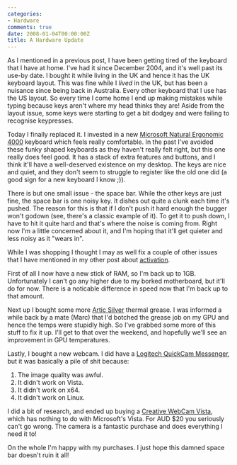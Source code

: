 ```yaml
---
categories:
- Hardware
comments: true
date: 2008-01-04T00:00:00Z
title: A Hardware Update
---
```


As I mentioned in a previous post, I have been getting tired of the keyboard that I have at home. I've had it since December 2004, and it's well past its use-by date. I bought it while living in the UK and hence it has the UK keyboard layout. This was fine while I <em>lived</em> in the UK, but has been a nuisance since being back in Australia. Every other keyboard that I use has the US layout. So every time I come home I end up making mistakes while typing because keys aren't where my head thinks they are! Aside from the layout issue, some keys were starting to get a bit dodgey and were failing to recognise keypresses.

<!--more-->

Today I finally replaced it. I invested in a new <a href="http://www.microsoft.com/hardware/mouseandkeyboard/productdetails.aspx?pid=043" title="Microsoft Natural Ergonomic 4000">Microsoft Natural Ergonomic 4000</a> keyboard which feels really comfortable. In the past I've avoided these funky shaped keyboards as they haven't really felt right, but this one really does feel good. It has a stack of extra features and buttons, and I think it'll have a well-deserved existence on my desktop. The keys are nice and quiet, and they don't seem to struggle to register like the old one did (a good sign for a new keyboard I know ;)).

There is but one small issue - the space bar. While the other keys are just fine, the space bar is one noisy key. It dishes out quite a clunk each time it's pushed. The reason for this is that if I don't push it hard enough the bugger won't godown (see, there's a classic example of it). To get it to push down, I have to hit it quite hard and that's where the noise is coming from. Right now I'm a little concerned about it, and I'm hoping that it'll get quieter and less noisy as it "wears in".

While I was shopping I thought I may as well fix a couple of other issues that I have mentioned in my other post about <a href="/posts/reactivate-again/" title="Reactivate? AGAIN?!">activation</a>.

First of all I now have a new stick of RAM, so I'm back up to 1GB. Unfortunately I can't go any higher due to my borked motherboard, but it'll do for now. There is a noticable difference in speed now that I'm back up to that amount.

Next up I bought some more <a href="http://www.articsilver.com/as5.htm" title="Artic Silver">Artic Silver</a> thermal grease. I was informed a while back by a mate (Marc) that I'd botched the grease job on my GPU and hence the temps were stupidly high. So I've grabbed some more of this stuff to fix it up. I'll get to that over the weekend, and hopefully we'll see an improvement in GPU temperatures.

Lastly, I bought a new webcam. I did have a <a href="http://www.logitech.com/index.cfm/480/3378&cl=au,en" title="Logitech QuickCam Messenger">Logitech QuickCam Messenger</a>, but it was basically a pile of shit because:<ol><li>The image quality was awful.</li><li>It didn't work on Vista.</li><li>It didn't work on x64.</li><li>It didn't work on Linux.</li></ol>I did a bit of research, and ended up buying a <a href="http://au.creative.com/products/product.asp?category=218&subcategory=219&product=15969&listby=" title="Creative WebCam Vista">Creative WebCam Vista</a>, which has nothing to do with Microsoft's Vista. For AUD $20 you seriously can't go wrong. The camera is a fantastic purchase and does everything I need it to!

On the whole I'm happy with my purchases. I just hope this damned space bar doesn't ruin it all!
